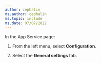 ```yaml
---
author: cephalin
ms.author: cephalin
ms.topic: include
ms.date: 07/07/2022
---
```


In the App Service page:

1. From the left menu, select **Configuration**.

1. Select the **General settings** tab.
